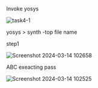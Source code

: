 Invoke yosys

![task4-1](https://github.com/Sagar-M-03/M.Sagar/assets/160622373/ce0ca18e-2998-40dd-83db-5aea6c689eb6)


yosys > synth -top file name

step1



![Screenshot 2024-03-14 102658](https://github.com/Sagar-M-03/M.Sagar/assets/160622373/15b0bf57-1fe1-4202-af9e-e22fc25525ec)

ABC exeacting pass


![Screenshot 2024-03-14 102525](https://github.com/Sagar-M-03/M.Sagar/assets/160622373/764d712c-3df2-4abf-a91f-5d91cd21db83)


